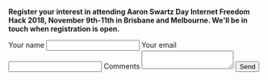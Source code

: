 **Register your interest in attending Aaron Swartz Day Internet Freedom Hack 2018, November 9th-11th in Brisbane and Melbourne. We'll be in touch when registration is open.**

<form name="register-interest" method="POST" netlify>
  <label for="name-field">Your name</label>
  <input id="name-field" name="name" type="text">
  <label for="email-field">Your email</label>
  <input id="email-field" name="email" type="email">
  <label for="comments-field">Comments</label>
  <textarea id="comments-field" name="comments" required></textarea>
  <button type="submit" class="button">Send</button>
</form>
